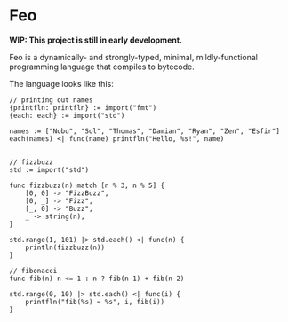 # Feo
**WIP: This project is still in early development.**

Feo is a dynamically- and strongly-typed, minimal, mildly-functional programming language that compiles to bytecode.

The language looks like this:
```
// printing out names
{printfln: printfln} := import("fmt")
{each: each} := import("std")

names := ["Nobu", "Sol", "Thomas", "Damian", "Ryan", "Zen", "Esfir"]
each(names) <| func(name) printfln("Hello, %s!", name)


// fizzbuzz
std := import("std")

func fizzbuzz(n) match [n % 3, n % 5] {
    [0, 0] -> "FizzBuzz",
    [0, _] -> "Fizz",
    [_, 0] -> "Buzz",
    _ -> string(n),
}

std.range(1, 101) |> std.each() <| func(n) {
    println(fizzbuzz(n))
}

// fibonacci
func fib(n) n <= 1 : n ? fib(n-1) + fib(n-2)

std.range(0, 10) |> std.each() <| func(i) {
    printfln("fib(%s) = %s", i, fib(i))
}
```
